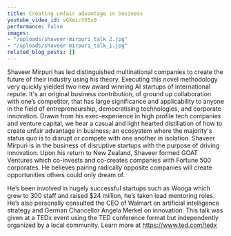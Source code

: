 ```yaml
---
title: Creating unfair advantage in business
youtube_video_id: vGXmicYX5z0
performance: false
images:
- "/uploads/shaveer-mirpuri_talk_2.jpg"
- "/uploads/shaveer-mirpuri_talk_1.jpg"
related_blog_posts: []
---
```


Shaveer Mirpuri has led distinguished multinational companies to create the future of their industry using his theory. Executing this novel methodology very quickly yielded two new award winning AI startups of international repute. It's an original business contribution, of ground up collaboration with one’s competitor, that has large significance and applicability to anyone in the field of entrepreneurship, democratising technologies, and corporate innovation. Drawn from his exec-experience in high profile tech companies and venture capital, we hear a casual and light hearted distillation of how to create unfair advantage in business; an ecosystem where the majority's status quo is to disrupt or compete with one another in isolation.  Shaveer Mirpuri is in the business of disruptive startups with the purpose of driving innovation. Upon his return to New Zealand, Shaveer formed GOAT Ventures which co-invests and co-creates companies with Fortune 500 corporates. He believes pairing radically opposite companies will create opportunities others could only dream of.

He’s been involved in hugely successful startups such as Wooga which grew to 300 staff and raised $24 million, he’s taken lead mentoring roles. He’s also personally consulted the CEO of Walmart on artificial intelligence strategy and German Chancellor Angela Merkel on innovation. This talk was given at a TEDx event using the TED conference format but independently organized by a local community. Learn more at https://www.ted.com/tedx
